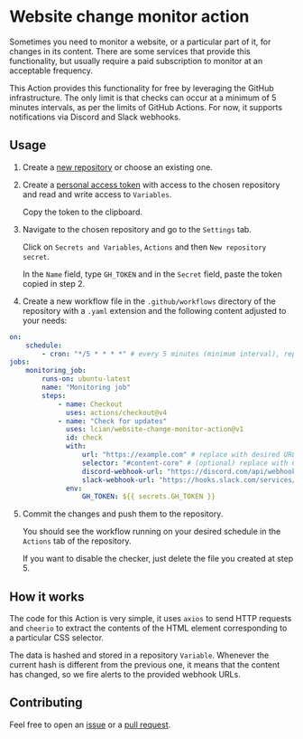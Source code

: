 # Website change monitor action

Sometimes you need to monitor a website, or a particular part of it, for changes in its content.
There are some services that provide this functionality, but usually require a paid subscription to monitor at an acceptable frequency.

This Action provides this functionality for free by leveraging the GitHub infrastructure.
The only limit is that checks can occur at a minimum of 5 minutes intervals, as per the limits of GitHub Actions.
For now, it supports notifications via Discord and Slack webhooks.

## Usage

1. Create a [new repository](https://github.com/new) or choose an existing one.
2. Create a [personal access token](https://github.com/settings/tokens) with access to the chosen repository and read and write access to `Variables`.
   
   Copy the token to the clipboard.
4. Navigate to the chosen repository and go to the `Settings` tab.
   
   Click on `Secrets and Variables`, `Actions` and then `New repository secret`.
   
   In the `Name` field, type `GH_TOKEN` and in the `Secret` field, paste the token copied in step 2.
5. Create a new workflow file in the `.github/workflows` directory of the repository with a `.yaml` extension and the following content adjusted to your needs:

```yaml
on:
    schedule:
        - cron: "*/5 * * * *" # every 5 minutes (minimum interval), replace with desired cron expression
jobs:
    monitoring_job:
        runs-on: ubuntu-latest
        name: "Monitoring job"
        steps:
            - name: Checkout
              uses: actions/checkout@v4
            - name: "Check for updates"
              uses: lcian/website-change-monitor-action@v1
              id: check
              with:
                  url: "https://example.com" # replace with desired URL
                  selector: "#content-core" # (optional) replace with CSS selector of element you want to monitor, omit this to monitor the whole page or if the page is not HTML
                  discord-webhook-url: "https://discord.com/api/webhooks/..." # (optional) replace with Discord webhook URL if you want to get Discord notifications
                  slack-webhook-url: "https://hooks.slack.com/services/..." # (optional) replace with Slack webhook URL if you want to get Slack notifications
              env:
                  GH_TOKEN: ${{ secrets.GH_TOKEN }}
```

5. Commit the changes and push them to the repository.

   You should see the workflow running on your desired schedule in the `Actions` tab of the repository.

   If you want to disable the checker, just delete the file you created at step 5.

## How it works

The code for this Action is very simple, it uses `axios` to send HTTP requests and `cheerio` to extract the contents of the HTML element corresponding to a particular CSS selector.

The data is hashed and stored in a repository `Variable`. Whenever the current hash is different from the previous one, it means that the content has changed, so we fire alerts to the provided webhook URLs.

## Contributing

Feel free to open an [issue](https://github.com/lcian/website-change-monitor-action/issues/new) or a [pull request](https://github.com/lcian/website-change-monitor-action/pulls).
